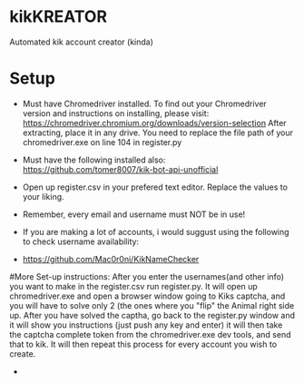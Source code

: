# kikKREATOR
Automated kik account creator (kinda)

# Setup
- Must have Chromedriver installed. To find out your Chromedriver version and instructions on installing, please visit: https://chromedriver.chromium.org/downloads/version-selection After extracting, place it in any drive.
You need to replace the file path of your chromedriver.exe on line 104 in register.py


- Must have the following installed also: https://github.com/tomer8007/kik-bot-api-unofficial
- Open up register.csv in your prefered text editor. Replace the values to your liking.
- Remember, every email and username must NOT be in use!
- If you are making a lot of accounts, i would suggust using the following to check username availability:
- https://github.com/Mac0r0ni/KikNameChecker

#More Set-up instructions:
After you enter the usernames(and other info) you want to make in the register.csv run register.py. It will open up chromedriver.exe and open a browser window going to Kiks captcha, and you will have to solve only 2 (the ones where you "flip" the Animal right side up.
After you have solved the captha, go back to the register.py window and it will show you instructions (just push any key and enter) it will then take the captcha complete token from the chromedriver.exe dev tools, and send that to kik. It will then repeat this process for every account you wish to create.

- 
